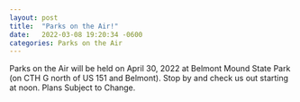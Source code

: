 ```yaml
---
layout: post
title:  "Parks on the Air!"
date:   2022-03-08 19:20:34 -0600
categories: Parks on the Air
---
```


Parks on the Air will be held on April 30, 2022 at Belmont Mound State Park (on CTH G north of US 151 and Belmont). Stop by and check us out starting at noon.  Plans Subject to Change.
